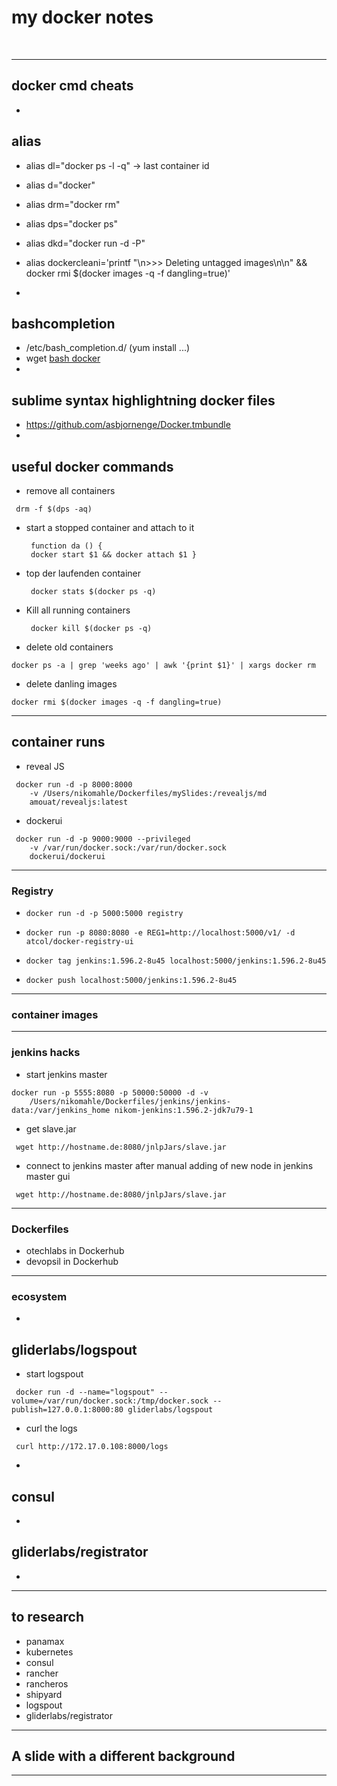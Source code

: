 # my docker notes
<br/>

---

## docker cmd cheats

-

## alias
 - alias dl="docker ps -l -q" -> last container id
 - alias d="docker"
 - alias drm="docker rm"
 - alias dps="docker ps"
 - alias dkd="docker run -d -P"
 - alias dockercleani='printf "\n>>> Deleting untagged images\n\n" && docker rmi $(docker images -q -f dangling=true)'

-

## bashcompletion
 - /etc/bash_completion.d/ (yum install ...)
 - wget [bash docker](https://raw.githubusercontent.com/docker/docker/master/contrib/completion/bash/docker)
-
## sublime syntax highlightning docker files
 - https://github.com/asbjornenge/Docker.tmbundle
-
## useful docker commands
 - remove all containers
  <pre><code> drm -f $(dps -aq) </code></pre> 
 - start a stopped container and attach to it
    <pre><code> function da () {  
    docker start $1 && docker attach $1 } </code></pre> 
 - top der laufenden container
    <pre><code> docker stats $(docker ps -q) </code></pre> 
 - Kill all running containers
    <pre><code> docker kill $(docker ps -q)</code></pre> 
 - delete old containers
 <pre><code>docker ps -a | grep 'weeks ago' | awk '{print $1}' | xargs docker rm </code></pre>
 - delete danling images
 <pre><code>docker rmi $(docker images -q -f dangling=true)</code></pre>
 
---
## container runs
 - reveal JS
 <pre><code> docker run -d -p 8000:8000 
 	-v /Users/nikomahle/Dockerfiles/mySlides:/revealjs/md 
 	amouat/revealjs:latest </code></pre> 
 - dockerui
 <pre><code> docker run -d -p 9000:9000 --privileged 
 	-v /var/run/docker.sock:/var/run/docker.sock 
 	dockerui/dockerui </code></pre> 
---
### Registry
 - <pre><code>docker run -d -p 5000:5000 registry</code></pre> 
 - <pre><code>docker run -p 8080:8080 -e REG1=http://localhost:5000/v1/ -d atcol/docker-registry-ui</code></pre>
 - <pre><code>docker tag jenkins:1.596.2-8u45 localhost:5000/jenkins:1.596.2-8u45</code></pre>
 - <pre><code>docker push localhost:5000/jenkins:1.596.2-8u45</code></pre>

---
### container images
---
### jenkins hacks
 - start jenkins master
 <pre><code>docker run -p 5555:8080 -p 50000:50000 -d -v 
 	/Users/nikomahle/Dockerfiles/jenkins/jenkins-data:/var/jenkins_home nikom-jenkins:1.596.2-jdk7u79-1</code></pre> 
 - get slave.jar
 <pre><code> wget http://hostname.de:8080/jnlpJars/slave.jar</code></pre> 
 - connect to jenkins master after manual adding of new node in jenkins master gui
 <pre><code> wget http://hostname.de:8080/jnlpJars/slave.jar</code></pre>
 
---
### Dockerfiles
 - otechlabs in Dockerhub
 - devopsil in Dockerhub

---
### ecosystem
-
## gliderlabs/logspout
 - start logspout
 <pre><code> docker run -d --name="logspout" --volume=/var/run/docker.sock:/tmp/docker.sock --publish=127.0.0.1:8000:80 gliderlabs/logspout </code></pre> 
 - curl the logs
 <pre><code> curl http://172.17.0.108:8000/logs </pre></code>
-
## consul
-
## gliderlabs/registrator
-
---
## to research 
 - panamax
 - kubernetes
 - consul
 - rancher
 - rancheros
 - shipyard
 - logspout
 - gliderlabs/registrator
---
<!-- .slide: data-background="#555555" -->
## A slide with a different background
---
